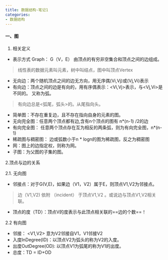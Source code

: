 ```yaml
---
title: 数据结构-笔记1
categories:
- 数据结构
---
```


#### 一、图

1. 相关定义
* 表示方式 Graph： G（V，E） 由顶点的有穷非空集合和顶点之间的边组成。
> 线性表的数据元素叫元素，树中叫结点，图中叫顶点Vertex
* 无向边：两个随机顶点之间的边无方向，用无序偶(Vi,Vj)或(Vj,Vi)表示
* 有向边：顶点之间的边是有向的，用有序偶表示：<Vi,Vj>表示，与<Vj,Vi>是不同的。 又称为弧。
> 有向边总是<弧尾，弧头>的。从尾指向头。
* 简单图：不存在重复边，且不存在指向自身的元素的图。
* 无向完全图：任意两个顶点都有边,含有n个顶点的图有 n*(n-1) /2的边
* 有向完全图： 任意两个顶点存在互为相反的两条弧，则为有向完全图，n*(n-1)
* 稀疏图与稠密图： 边或弧数小于n * logn的图为稀疏图，反之为稠密图
* 网：图上的边指定权，则称为网。
* 子图：为父图的子集的图。

2.顶点与边的关系

2.1. 无向图
* 邻接点：对于G(V,E)，如果边（V1，V2）属于E，则顶点V1,V2为邻接点。
> 边（V1,V2) 依附 （incident） 于顶点V1,V2 。或说边与顶点V1,V2相关联。
* 顶点的度（TD）：顶点V的度表示与此顶点相关联的==边的个数==！

2.2 有向图
* 邻接： <V1,V2> 意为V2邻接自V1，V1邻接V2
* 入度InDegree(ID)：以顶点V2为弧头的称为V2的入度。
* 出度OutDegree(OD): 以顶点V1为弧尾的称为V1的出度。
* 总度：TD = ID+OD


